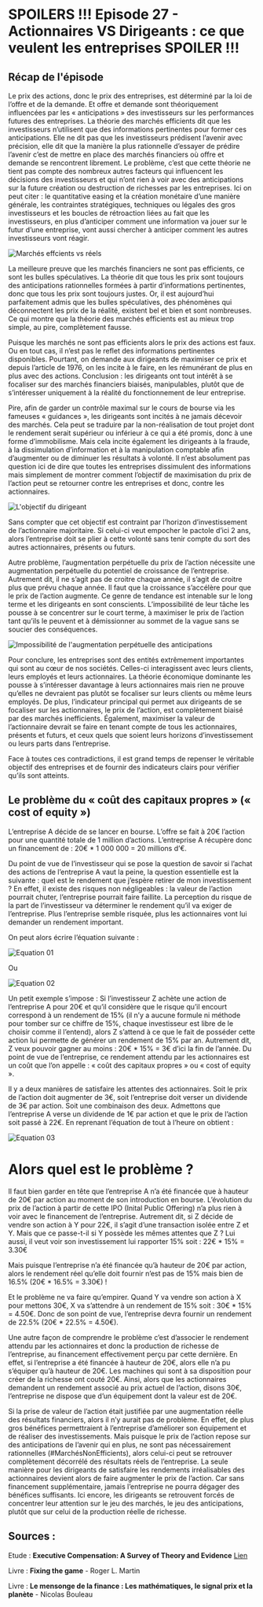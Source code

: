 # SPOILERS !!! Episode 27 - Actionnaires VS Dirigeants : ce que veulent les entreprises SPOILER !!!

## Récap de l'épisode

Le prix des actions, donc le prix des entreprises, est déterminé par la loi de l’offre et de la demande. Et offre et demande sont théoriquement influencées par les « anticipations » des investisseurs sur les performances futures des entreprises. La théorie des marchés efficients dit que les investisseurs n’utilisent que des informations pertinentes pour former ces anticipations. Elle ne dit pas que les investisseurs prédisent l’avenir avec précision, elle dit que la manière la plus rationnelle d’essayer de prédire l’avenir c’est de mettre en place des marchés financiers où offre et demande se rencontrent librement. Le problème, c’est que cette théorie ne tient pas compte des nombreux autres facteurs qui influencent les décisions des investisseurs et qui n’ont rien à voir avec des anticipations sur la future création ou destruction de richesses par les entreprises. 
Ici on peut citer : le quantitative easing et la création monétaire d’une manière générale, les contraintes stratégiques, techniques ou légales des gros investisseurs et les boucles de rétroaction liées au fait que les investisseurs, en plus d’anticiper comment une information va jouer sur le futur d’une entreprise, vont aussi chercher à anticiper comment les autres investisseurs vont réagir.


![Marchés effcients vs réels](./images/MarchésEfficients_vs_Réels.png "Marchés efficients vs réels")
 	

La meilleure preuve que les marchés financiers ne sont pas efficients, ce sont les bulles spéculatives. La théorie dit que tous les prix sont toujours des anticipations rationnelles formées à partir d’informations pertinentes, donc que tous les prix sont toujours justes. Or, il est aujourd’hui parfaitement admis que les bulles spéculatives, des phénomènes qui déconnectent les prix de la réalité, existent bel et bien et sont nombreuses. Ce qui montre que la théorie des marchés efficients est au mieux trop simple, au pire, complètement fausse.


Puisque les marchés ne sont pas efficients alors le prix des actions est faux. Ou en tout cas, il n’est pas le reflet des informations pertinentes disponibles. Pourtant, on demande aux dirigeants de maximiser ce prix et depuis l’article de 1976, on les incite à le faire, en les rémunérant de plus en plus avec des actions. Conclusion : les dirigeants ont tout intérêt à se focaliser sur des marchés financiers biaisés, manipulables, plutôt que de s’intéresser uniquement à la réalité du fonctionnement de leur entreprise.


Pire, afin de garder un contrôle maximal sur le cours de bourse via les fameuses « guidances », les dirigeants sont incités à ne jamais décevoir des marchés. Cela peut se traduire par la non-réalisation de tout projet dont le rendement serait supérieur ou inférieur à ce qui a été promis, donc à une forme d’immobilisme. Mais cela incite également les dirigeants à la fraude, à la dissimulation d’information et à la manipulation comptable afin d’augmenter ou de diminuer les résultats à volonté. Il n’est absolument pas question ici de dire que toutes les entreprises dissimulent des informations mais simplement de montrer comment l’objectif de maximisation du prix de l’action peut se retourner contre les entreprises et donc, contre les actionnaires.


![L'objectif du dirigeant](./images/Objectif_du_PDG.png "L'objectif du dirigeant")


Sans compter que cet objectif est contraint par l’horizon d’investissement de l’actionnaire majoritaire. Si celui-ci veut empocher le pactole d’ici 2 ans, alors l’entreprise doit se plier à cette volonté sans tenir compte du sort des autres actionnaires, présents ou futurs. 

Autre problème, l’augmentation perpétuelle du prix de l’action nécessite une augmentation perpétuelle du potentiel de croissance de l’entreprise. Autrement dit, il ne s’agit pas de croitre chaque année, il s’agit de croitre plus que prévu chaque année. Il faut que la croissance s’accélère pour que le prix de l’action augmente. Ce genre de tendance est intenable sur le long terme et les dirigeants en sont conscients. L’impossibilité de leur tâche les pousse à se concentrer sur le court terme, à maximiser le prix de l’action tant qu’ils le peuvent et à démissionner au sommet de la vague sans se soucier des conséquences.


![Impossibilité de l'augmentation perpétuelle des anticipations](./images/Impossibilité_de_l_augmentation_perpétuelle_des_anticipations.png "Impossibilité de l'augmentation perpétuelle des anticipations")

 	
Pour conclure, les entreprises sont des entités extrêmement importantes qui sont au cœur de nos sociétés. Celles-ci interagissent avec leurs clients, leurs employés et leurs actionnaires. La théorie économique dominante les pousse à s’intéresser davantage à leurs actionnaires mais rien ne prouve qu’elles ne devraient pas plutôt se focaliser sur leurs clients ou même leurs employés. De plus, l’indicateur principal qui permet aux dirigeants de se focaliser sur les actionnaires, le prix de l’action, est complètement biaisé par des marchés inefficients. Également, maximiser la valeur de l’actionnaire devrait se faire en tenant compte de tous les actionnaires, présents et futurs, et ceux quels que soient leurs horizons d’investissement ou leurs parts dans l’entreprise. 

Face à toutes ces contradictions, il est grand temps de repenser le véritable objectif des entreprises et de fournir des indicateurs clairs pour vérifier qu’ils sont atteints.

## Le problème du « coût des capitaux propres » (« cost of equity ») ##

L’entreprise A décide de se lancer en bourse. L’offre se fait à 20€ l’action pour une quantité totale de 1 million d’actions. L’entreprise A récupère donc un financement de : 20€ * 1 000 000 = 20 millions d’€.

Du point de vue de l’investisseur qui se pose la question de savoir si l’achat des actions de l’entreprise A vaut la peine, la question essentielle est la suivante : quel est le rendement que j’espère retirer de mon investissement ? En effet, il existe des risques non négligeables : la valeur de l’action pourrait chuter, l’entreprise pourrait faire faillite. La perception du risque de la part de l’investisseur va déterminer le rendement qu’il va exiger de l’entreprise. Plus l’entreprise semble risquée, plus les actionnaires vont lui demander un rendement important. 

On peut alors écrire l’équation suivante :


![Equation 01](./images/Equation_01.png "Equation 01")

Ou

![Equation 02](./images/Equation_02v2.png "Equation 02")

Un petit exemple s’impose : Si l’investisseur Z achète une action de l’entreprise A pour 20€ et qu’il considère que le risque qu’il encourt correspond à un rendement de 15% (il n’y a aucune formule ni méthode pour tomber sur ce chiffre de 15%, chaque investisseur est libre de le choisir comme il l’entend), alors Z s’attend à ce que le fait de posséder cette action lui permette de générer un rendement de 15% par an. Autrement dit, Z veux pouvoir gagner au moins : 20€ * 15% = 3€ d’ici la fin de l’année. Du point de vue de l’entreprise, ce rendement attendu par les actionnaires est un coût que l’on appelle : « coût des capitaux propres » ou « cost of equity ».

Il y a deux manières de satisfaire les attentes des actionnaires. Soit le prix de l’action doit augmenter de 3€, soit l’entreprise doit verser un dividende de 3€ par action. Soit une combinaison des deux. Admettons que l’entreprise A verse un dividende de 1€ par action et que le prix de l’action soit passé à 22€. En reprenant l’équation de tout à l’heure on obtient :


![Equation 03](./images/Equation_03.png "Equation 03")

# Alors quel est le problème ? #

Il faut bien garder en tête que l’entreprise A n’a été financée que à hauteur de 20€ par action au moment de son introduction en bourse. L’évolution du prix de l’action à partir de cette IPO (Inital Public Offering) n’a plus rien à voir avec le financement de l’entreprise. Autrement dit, si Z décide de vendre son action à Y pour 22€, il s’agit d’une transaction isolée entre Z et Y. Mais que ce passe-t-il si Y possède les mêmes attentes que Z ?
Lui aussi, il veut voir son investissement lui rapporter 15% soit : 22€ * 15% = 3.30€

Mais puisque l’entreprise n’a été financée qu’à hauteur de 20€ par action, alors le rendement réel qu’elle doit fournir n’est pas de 15% mais bien de 16.5% (20€ * 16.5% = 3.30€) !

Et le problème ne va faire qu’empirer. Quand Y va vendre son action à X pour mettons 30€, X va s’attendre à un rendement de 15% soit : 30€ * 15% = 4.50€. Donc de son point de vue, l’entreprise devra fournir un rendement de 22.5% (20€ * 22.5% = 4.50€).

Une autre façon de comprendre le problème c’est d’associer le rendement attendu par les actionnaires et donc la production de richesse de l’entreprise, au financement effectivement perçu par cette dernière. En effet, si l’entreprise a été financée à hauteur de 20€, alors elle n’a pu s’équiper qu’à hauteur de 20€. Les machines qui sont à sa disposition pour créer de la richesse ont couté 20€. Ainsi, alors que les actionnaires demandent un rendement associé au prix actuel de l’action, disons 30€, l’entreprise ne dispose que d’un équipement dont la valeur est de 20€.

Si la prise de valeur de l’action était justifiée par une augmentation réelle des résultats financiers, alors il n’y aurait pas de problème. En effet, de plus gros bénéfices permettraient à l’entreprise d’améliorer son équipement et de réaliser des investissements. Mais puisque le prix de l’action repose sur des anticipations de l’avenir qui en plus, ne sont pas nécessairement rationnelles (#MarchésNonEfficients), alors celui-ci peut se retrouver complètement décorrélé des résultats réels de l’entreprise. La seule manière pour les dirigeants de satisfaire les rendements irréalisables des actionnaires devient alors de faire augmenter le prix de l’action. Car sans financement supplémentaire, jamais l’entreprise ne pourra dégager des bénéfices suffisants. Ici encore, les dirigeants se retrouvent forcés de concentrer leur attention sur le jeu des marchés, le jeu des anticipations, plutôt que sur celui de la production réelle de richesse.

## Sources :

Etude : **Executive Compensation: A Survey of Theory and Evidence** [Lien](http://www.lse.ac.uk/fmg/assets/documents/papers/discussion-papers/DP767.pdf)

Livre : **Fixing the game** - Roger L. Martin

Livre : **Le mensonge de la finance : Les mathématiques, le signal prix et la planète** - Nicolas Bouleau

